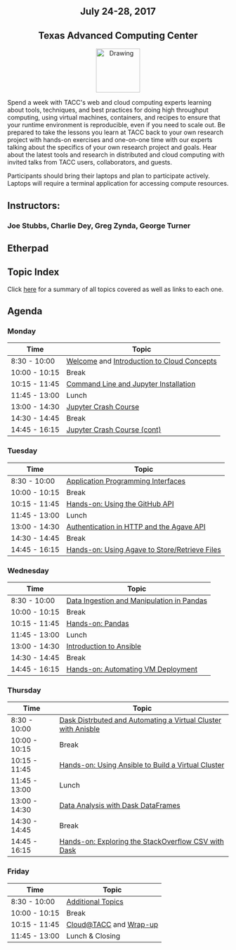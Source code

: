 <center>
<h2>July 24-28, 2017</h2>
<h2>Texas Advanced Computing Center</h2></center>
<center><img src="https://www.tacc.utexas.edu/documents/1084364/1275944/tacc.png" alt="Drawing" style="height:100px;"/></center>

Spend a week with TACC's web and cloud computing experts learning about tools, techniques, and best practices for doing high throughput computing, using virtual machines, containers, and recipes to ensure that your runtime environment is reproducible, even if you need to scale out. Be prepared to take the lessons you learn at TACC back to your own research project with hands-on exercises and one-on-one time with our experts talking about the specifics of your own research project and goals. Hear about the latest tools and research in distributed and cloud computing with invited talks from TACC users, collaborators, and guests.

Participants should bring their laptops and plan to participate actively. Laptops will require a terminal application for accessing compute resources.

## Instructors: 
### Joe Stubbs, Charlie Dey, Greg Zynda, George Turner

## Etherpad


## Topic Index

Click [here](docs/topics.md) for a summary of all topics covered as well as links to each one.

## Agenda

### Monday

| Time | Topic |
|--------|--------------------------------------------------|
|  8:30 - 10:00 | [Welcome](docs/day1/welcome_01.md) and [Introduction to Cloud Concepts](docs/day1/intro_cloud_computing.md) |
| 10:00 - 10:15 | Break |
| 10:15 - 11:45 | [Command Line and Jupyter Installation](docs/day1/command_line_and_jupyter_install.md) |
| 11:45 - 13:00 | Lunch |
| 13:00 - 14:30 | [Jupyter Crash Course](docs/jupyter.md) |
| 14:30 - 14:45 | Break |
| 14:45 - 16:15 | [Jupyter Crash Course (cont)](docs/jupyter.md) |

### Tuesday

| Time | Topic |
|--------|--------------------------------------------------|
|  8:30 - 10:00 | [Application Programming Interfaces](docs/day2/APIs_intro.md) |
| 10:00 - 10:15 | Break |
| 10:15 - 11:45 | [Hands-on: Using the GitHub API](docs/day2/notebooks/REST_APIs_github_api.ipynb) |
| 11:45 - 13:00 | Lunch |
| 13:00 - 14:30 | [Authentication in HTTP and the Agave API](docs/day2/authn_http.md) |
| 14:30 - 14:45 | Break |
| 14:45 - 16:15 | [Hands-on: Using Agave to Store/Retrieve Files](labs/agave.md) |

### Wednesday

| Time | Topic |
|--------|--------------------------------------------------|
|  8:30 - 10:00 | [Data Ingestion and Manipulation in Pandas](docs/pandas.md) |
| 10:00 - 10:15 | Break |
| 10:15 - 11:45 | [Hands-on: Pandas](labs/pandas.md) |
| 11:45 - 13:00 | Lunch |
| 13:00 - 14:30 | [Introduction to Ansible](docs/ansible.md) |
| 14:30 - 14:45 | Break |
| 14:45 - 16:15 | [Hands-on: Automating VM Deployment](labs/ansible.md) |

### Thursday

| Time | Topic |
|--------|--------------------------------------------------|
|  8:30 - 10:00 | [Dask Distrbuted and Automating a Virtual Cluster with Anisble](docs/dask_ansible.md) |
| 10:00 - 10:15 | Break |
| 10:15 - 11:45 | [Hands-on: Using Ansible to Build a Virtual Cluster](labs/dask_ansible.md) |
| 11:45 - 13:00 | Lunch |
| 13:00 - 14:30 | [Data Analysis with Dask DataFrames](docs/dask.md) |
| 14:30 - 14:45 | Break |
| 14:45 - 16:15 | [Hands-on: Exploring the StackOverflow CSV with Dask](labs/dask.md) |

### Friday

| Time | Topic |
|--------|--------------------------------------------------|
|  8:30 - 10:00 | [Additional Topics](docs/extra_topics.md) |
| 10:00 - 10:15 | Break |
| 10:15 - 11:45 | [Cloud@TACC](docs/cloud_tacc.md) and [Wrap-up](docs/wrap_up.md) |
| 11:45 - 13:00 | Lunch & Closing |



